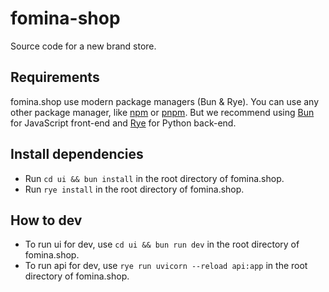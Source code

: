 # fomina-shop

Source code for a new brand store.

## Requirements

fomina.shop use modern package managers (Bun & Rye). You can use any other package manager, like [npm](https://docs.npmjs.com/getting-started/installing-node) or [pnpm](https://pnpm.io/). But we recommend using [Bun](https://bun.sh/) for JavaScript front-end and [Rye](https://rye-up.com/) for Python back-end.

## Install dependencies

-   Run `cd ui && bun install` in the root directory of fomina.shop.
-   Run `rye install` in the root directory of fomina.shop.

## How to dev

-   To run ui for dev, use `cd ui && bun run dev` in the root directory of fomina.shop.
-   To run api for dev, use `rye run uvicorn --reload api:app` in the root directory of fomina.shop.
